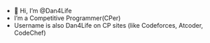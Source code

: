 - 👋 Hi, I’m @Dan4Life
- I’m a Competitive Programmer(CPer)
- Username is also Dan4Life on CP sites (like Codeforces, Atcoder, CodeChef)
<!---
Dan4Life/Dan4Life is a ✨ special ✨ repository because its `README.md` (this file) appears on your GitHub profile.
You can click the Preview link to take a look at your changes.
--->
